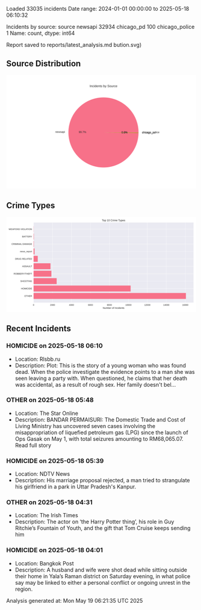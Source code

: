 
Loaded 33035 incidents
Date range: 2024-01-01 00:00:00 to 2025-05-18 06:10:32

Incidents by source:
source
newsapi           32934
chicago_pd          100
chicago_police        1
Name: count, dtype: int64

Report saved to reports/latest_analysis.md
bution.svg)

## Source Distribution
![Source Distribution](images/source_distribution.svg)

## Crime Types
![Crime Types](images/crime_types.svg)

## Recent Incidents

### HOMICIDE on 2025-05-18 06:10
- Location: Rlsbb.ru
- Description: Plot: This is the story of a young woman who was found dead. When the police investigate the evidence points to a man she was seen leaving a party with. When questioned, he claims that her death was accidental, as a result of rough sex. Her family doesn't bel…


### OTHER on 2025-05-18 05:48
- Location: The Star Online
- Description: BANDAR PERMAISURI: The Domestic Trade and Cost of Living Ministry has uncovered seven cases involving the misappropriation of liquefied petroleum gas (LPG) since the launch of Ops Gasak on May 1, with total seizures amounting to RM68,065.07. Read full story


### HOMICIDE on 2025-05-18 05:39
- Location: NDTV News
- Description: His marriage proposal rejected, a man tried to strangulate his girlfriend in a park in Uttar Pradesh&#039;s Kanpur.


### OTHER on 2025-05-18 04:31
- Location: The Irish Times
- Description: The actor on ‘the Harry Potter thing’, his role in Guy Ritchie’s Fountain of Youth, and the gift that Tom Cruise keeps sending him


### HOMICIDE on 2025-05-18 04:01
- Location: Bangkok Post
- Description: A husband and wife were shot dead while sitting outside their home in Yala&rsquo;s Raman district on Saturday evening, in what police say may be linked to either a personal conflict or ongoing unrest in the region.

Analysis generated at: Mon May 19 06:21:35 UTC 2025

